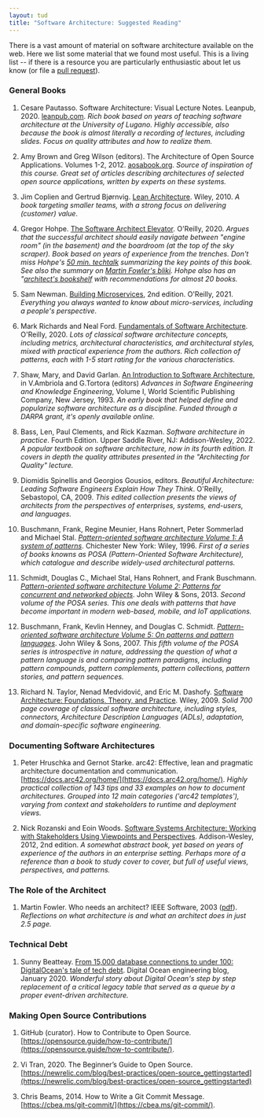 ```yaml
---
layout: tud
title: "Software Architecture: Suggested Reading"
---
```


There is a vast amount of material on software architecture available on the web.
Here we list some material that we found most useful.
This is a living list -- if there is a resource you are particularly enthusiastic about let us know (or file a [pull request](https://github.com/SERG-Delft/delftswa)).

### General Books

1. Cesare Pautasso. Software Architecture: Visual Lecture Notes. Leanpub, 2020. [leanpub.com][cesare].
  _Rich book based on years of teaching software architecture at the University of Lugano. Highly accessible, also because the book is almost literally a recording of lectures, including slides. Focus on quality attributes and how to realize them._

1. Amy Brown and Greg Wilson (editors). The Architecture of Open Source Applications. Volumes 1-2, 2012. [aosabook.org][aosabook].
  _Source of inspiration of this course. Great set of articles describing architectures of selected open source applications, written by experts on these systems._

1. Jim Coplien and Gertrud Bjørnvig. [Lean Architecture][lsa]. Wiley, 2010.
  _A book targeting smaller teams, with a strong focus on delivering (customer) value_.

1. Gregor Hohpe. [The Software Architect Elevator](https://architectelevator.com/book/). O'Reilly, 2020. _Argues that the successful architect should easily navigate between "engine room" (in the basement) and the boardroom (at the top of the sky scraper). Book based on years of experience from the trenches. Don't miss Hohpe's [50 min. techtalk](https://www.youtube.com/watch?v=Zq2VcRZmz78) summarizing the key points of this book. See also the summary on [Martin Fowler's bliki](https://martinfowler.com/articles/architect-elevator.html). Hohpe also has an "[architect's bookshelf](https://architectelevator.com/architecture/architect-bookshelf/) with recommendations for almost 20 books._

1. Sam Newman. [Building Microservices](https://samnewman.io/books/building_microservices_2nd_edition/), 2nd edition. O'Reilly, 2021. _Everything you always wanted to know about micro-services, including a people's perspective_.

1. Mark Richards and Neal Ford. [Fundamentals of Software Architecture](https://fundamentalsofsoftwarearchitecture.com/). O'Reilly, 2020. _Lots of classical software architecture concepts, including metrics, architectural characteristics, and architectural styles, mixed with practical experience from the authors. Rich collection of patterns, each with 1-5 start rating for the various characteristics._

1. Shaw, Mary, and David Garlan. [An Introduction to Software Architecture](https://userweb.cs.txstate.edu/~rp31/papers/intro_softarch.pdf), in V.Ambriola and G.Tortora (editors) _Advances in Software Engineering and Knowledge Engineering_, Volume I, World Scientific Publishing Company, New Jersey, 1993. _An early book that helped define and popularize software architecture as a discipline. Funded through a DARPA grant, it's openly available online._

1. Bass, Len, Paul Clements, and Rick Kazman. _Software architecture in practice_. Fourth Edition.  Upper Saddle River, NJ: Addison-Wesley, 2022. _A popular textbook on software architecture, now in its fourth edition. It covers in depth the quality attributes presented in the "Architecting for Quality" lecture._

1. Diomidis Spinellis and Georgios Gousios, editors. _Beautiful Architecture: Leading Software Engineers Explain How They Think_. O'Reilly, Sebastopol, CA, 2009. _This edited collection presents the views of architects from the perspectives of enterprises, systems, end-users, and languages._

1. Buschmann, Frank, Regine Meunier, Hans Rohnert, Peter Sommerlad and Michael Stal. [_Pattern-oriented software architecture Volume 1: A system of patterns_](https://en.wikipedia.org/wiki/Pattern-Oriented_Software_Architecture#POSA1). Chichester New York: Wiley, 1996. _First of a series of books knowns as POSA (Pattern-Oriented Software Architecture), which catalogue and describe widely-used architectural patterns._

1. Schmidt, Douglas C., Michael Stal, Hans Rohnert, and Frank Buschmann. [_Pattern-oriented software architecture Volume 2: Patterns for concurrent and networked objects_](https://en.wikipedia.org/wiki/Pattern-Oriented_Software_Architecture#POSA2). John Wiley & Sons, 2013. _Second volume of the POSA series. This one deals with patterns that have become important in modern web-based, mobile, and IoT applications._

1. Buschmann, Frank, Kevlin Henney, and Douglas C. Schmidt. [_Pattern-oriented software architecture Volume 5: On patterns and pattern languages_](https://en.wikipedia.org/wiki/Pattern-Oriented_Software_Architecture#POSA5). John Wiley & Sons, 2007. _This fifth volume of the POSA series is introspective in nature, addressing the question of what a pattern language is and comparing pattern paradigms, including pattern compounds, pattern complements, pattern collections, pattern stories, and pattern sequences._

1. Richard N. Taylor, Nenad Medvidović, and Eric M. Dashofy. [Software Architecture: Foundations, Theory, and Practice](https://www.wiley.com/en-us/Software+Architecture%3A+Foundations%2C+Theory%2C+and+Practice-p-9780470167748). Wiley, 2009. _Solid 700 page coverage of classical software architecture, including styles, connectors, Architecture Description Languages (ADLs), adaptation, and domain-specific software engineering._

### Documenting Software Architectures

1. Peter Hruschka and Gernot Starke. arc42: Effective, lean and pragmatic architecture documentation and communication. [https://docs.arc42.org/home/](https://docs.arc42.org/home/). _Highly practical collection of 143 tips and 33 examples on how to document architectures. Grouped into 12 main categories ('arc42 templates'), varying from context and stakeholders to runtime and deployment views._

1. Nick Rozanski and Eoin Woods. [Software Systems Architecture: Working with Stakeholders Using Viewpoints and Perspectives][views]. Addison-Wesley, 2012, 2nd edition.
  _A somewhat abstract book, yet based on years of experience of the authors in an enterprise setting. Perhaps more of a reference than a book to study cover to cover, but full of useful views, perspectives, and patterns._



### The Role of the Architect

1. Martin Fowler. Who needs an architect? IEEE Software, 2003 ([pdf](https://martinfowler.com/ieeeSoftware/whoNeedsArchitect.pdf)). _Reflections on what architecture is and what an architect does in just 2.5 page._


### Technical Debt

1. Sunny Beatteay. [From 15,000 database connections to under 100: DigitalOcean's tale of tech debt](https://www.digitalocean.com/blog/from-15-000-database-connections-to-under-100-digitaloceans-tale-of-tech-debt).  Digital Ocean engineering blog, January 2020. _Wonderful story about Digital Ocean's step by step replacement of a critical legacy table that served as a queue by a proper event-driven architecture._


### Making Open Source Contributions

1. GitHub (curator). How to Contribute to Open Source. [https://opensource.guide/how-to-contribute/](https://opensource.guide/how-to-contribute/).

1. Vi Tran, 2020. The Beginner’s Guide to Open Source. [https://newrelic.com/blog/best-practices/open-source_gettingstarted](https://newrelic.com/blog/best-practices/open-source_gettingstarted)

1. Chris Beams, 2014. How to Write a Git Commit Message. [https://cbea.ms/git-commit/](https://cbea.ms/git-commit/).



[aosabook]: http://aosabook.org/en/index.html
[lsa]: http://www.leansoftwarearchitecture.com/
[views]: https://www.viewpoints-and-perspectives.info/
[cesare]: https://leanpub.com/software-architecture/
